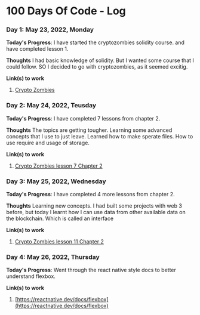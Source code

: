 # 100 Days Of Code - Log

### Day 1: May 23, 2022, Monday 

**Today's Progress**: I have started the cryptozombies solidity course. and have completed lesson 1.

**Thoughts** I had basic knowledge of solidity. But I wanted some course that I could follow. SO I decided to go with cryptozombies, as it seemed excitig.

**Link(s) to work**
1. [Crypto Zombies](https://cryptozombies.io/)


### Day 2: May 24, 2022, Teusday 

**Today's Progress**: I have completed 7 lessons from chapter 2. 

**Thoughts** The topics are getting tougher. Learning some advanced concepts that I use to just leave. Learned how to make sperate files. How to use require and usage of storage.

**Link(s) to work**
1. [Crypto Zombies lesson 7 Chapter 2](https://cryptozombies.io/en/lesson/2/chapter/7)


### Day 3: May 25, 2022, Wednesday 

**Today's Progress**: I have completed 4 more lessons from chapter 2. 

**Thoughts** Learning new concepts. I had built some projects with web 3 before, but today I learnt how I can use data from other available data on the blockchain. Which is called an interface

**Link(s) to work**
1. [Crypto Zombies lesson 11 Chapter 2](https://cryptozombies.io/en/lesson/2/chapter/11)


### Day 4: May 26, 2022, Thursday 

**Today's Progress**: Went through the react native style docs to better understand flexbox. 

**Link(s) to work**
1. [https://reactnative.dev/docs/flexbox](https://reactnative.dev/docs/flexbox)



